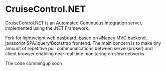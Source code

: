 # CruiseControl.NET
CruiseControl.NET is an Automated Continuous Integration server, implemented using the .NET Framework.

Fork for lightweight web dasboard, based on [#Nancy](https://github.com/NancyFx/Nancy) MVC backend, javascript SPA/jquery/Bootstrap frontend.
The main concern is to make tiny amount of repetitive pull communincations between server(broker) and client browser enabling near real time monitoring on slow networks.

The code commingup soon

